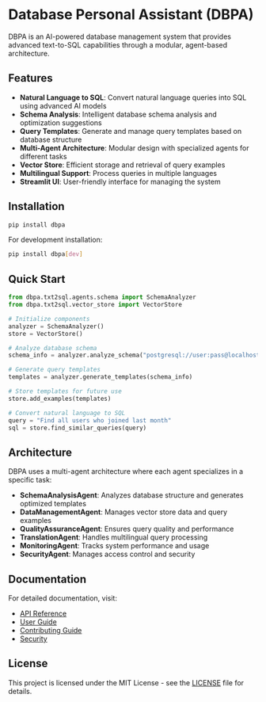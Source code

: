 # Database Personal Assistant (DBPA)

DBPA is an AI-powered database management system that provides advanced text-to-SQL capabilities through a modular, agent-based architecture.

## Features

- **Natural Language to SQL**: Convert natural language queries into SQL using advanced AI models
- **Schema Analysis**: Intelligent database schema analysis and optimization suggestions
- **Query Templates**: Generate and manage query templates based on database structure
- **Multi-Agent Architecture**: Modular design with specialized agents for different tasks
- **Vector Store**: Efficient storage and retrieval of query examples
- **Multilingual Support**: Process queries in multiple languages
- **Streamlit UI**: User-friendly interface for managing the system

## Installation

```bash
pip install dbpa
```

For development installation:

```bash
pip install dbpa[dev]
```

## Quick Start

```python
from dbpa.txt2sql.agents.schema import SchemaAnalyzer
from dbpa.txt2sql.vector_store import VectorStore

# Initialize components
analyzer = SchemaAnalyzer()
store = VectorStore()

# Analyze database schema
schema_info = analyzer.analyze_schema("postgresql://user:pass@localhost/db")

# Generate query templates
templates = analyzer.generate_templates(schema_info)

# Store templates for future use
store.add_examples(templates)

# Convert natural language to SQL
query = "Find all users who joined last month"
sql = store.find_similar_queries(query)
```

## Architecture

DBPA uses a multi-agent architecture where each agent specializes in a specific task:

- **SchemaAnalysisAgent**: Analyzes database structure and generates optimized templates
- **DataManagementAgent**: Manages vector store data and query examples
- **QualityAssuranceAgent**: Ensures query quality and performance
- **TranslationAgent**: Handles multilingual query processing
- **MonitoringAgent**: Tracks system performance and usage
- **SecurityAgent**: Manages access control and security

## Documentation

For detailed documentation, visit:
- [API Reference](api.md)
- [User Guide](user_guide.md)
- [Contributing Guide](contributing.md)
- [Security](security.md)

## License

This project is licensed under the MIT License - see the [LICENSE](LICENSE) file for details.
